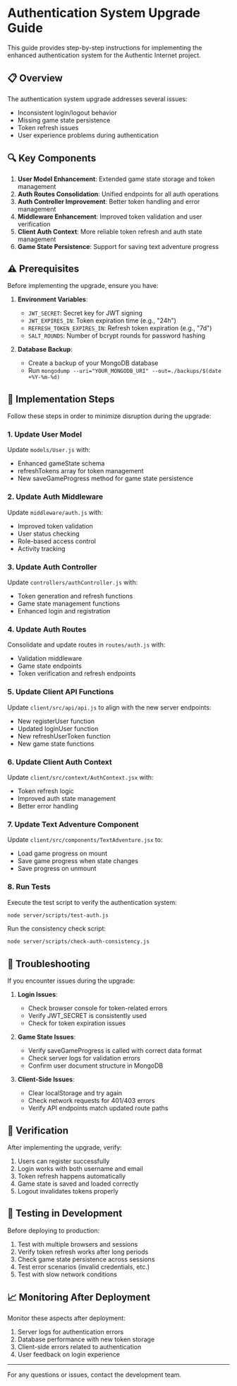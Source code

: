 # Authentication System Upgrade Guide

This guide provides step-by-step instructions for implementing the enhanced authentication system for the Authentic Internet project.

## 📋 Overview

The authentication system upgrade addresses several issues:
- Inconsistent login/logout behavior
- Missing game state persistence
- Token refresh issues
- User experience problems during authentication

## 🔍 Key Components

1. **User Model Enhancement**: Extended game state storage and token management
2. **Auth Routes Consolidation**: Unified endpoints for all auth operations
3. **Auth Controller Improvement**: Better token handling and error management
4. **Middleware Enhancement**: Improved token validation and user verification
5. **Client Auth Context**: More reliable token refresh and auth state management
6. **Game State Persistence**: Support for saving text adventure progress

## ⚠️ Prerequisites

Before implementing the upgrade, ensure you have:

1. **Environment Variables**:
   - `JWT_SECRET`: Secret key for JWT signing
   - `JWT_EXPIRES_IN`: Token expiration time (e.g., "24h")
   - `REFRESH_TOKEN_EXPIRES_IN`: Refresh token expiration (e.g., "7d")
   - `SALT_ROUNDS`: Number of bcrypt rounds for password hashing

2. **Database Backup**:
   - Create a backup of your MongoDB database
   - Run `mongodump --uri="YOUR_MONGODB_URI" --out=./backups/$(date +%Y-%m-%d)`

## 🚀 Implementation Steps

Follow these steps in order to minimize disruption during the upgrade:

### 1. Update User Model

Update `models/User.js` with:
- Enhanced gameState schema
- refreshTokens array for token management
- New saveGameProgress method for game state persistence

### 2. Update Auth Middleware

Update `middleware/auth.js` with:
- Improved token validation
- User status checking
- Role-based access control
- Activity tracking

### 3. Update Auth Controller

Update `controllers/authController.js` with:
- Token generation and refresh functions
- Game state management functions
- Enhanced login and registration

### 4. Update Auth Routes

Consolidate and update routes in `routes/auth.js` with:
- Validation middleware
- Game state endpoints
- Token verification and refresh endpoints

### 5. Update Client API Functions

Update `client/src/api/api.js` to align with the new server endpoints:
- New registerUser function
- Updated loginUser function
- New refreshUserToken function
- New game state functions

### 6. Update Client Auth Context

Update `client/src/context/AuthContext.jsx` with:
- Token refresh logic
- Improved auth state management
- Better error handling

### 7. Update Text Adventure Component

Update `client/src/components/TextAdventure.jsx` to:
- Load game progress on mount
- Save game progress when state changes
- Save progress on unmount

### 8. Run Tests

Execute the test script to verify the authentication system:
```bash
node server/scripts/test-auth.js
```

Run the consistency check script:
```bash
node server/scripts/check-auth-consistency.js
```

## 🔎 Troubleshooting

If you encounter issues during the upgrade:

1. **Login Issues**:
   - Check browser console for token-related errors
   - Verify JWT_SECRET is consistently used
   - Check for token expiration issues

2. **Game State Issues**:
   - Verify saveGameProgress is called with correct data format
   - Check server logs for validation errors
   - Confirm user document structure in MongoDB

3. **Client-Side Issues**:
   - Clear localStorage and try again
   - Check network requests for 401/403 errors
   - Verify API endpoints match updated route paths

## 📑 Verification

After implementing the upgrade, verify:

1. Users can register successfully
2. Login works with both username and email
3. Token refresh happens automatically
4. Game state is saved and loaded correctly
5. Logout invalidates tokens properly

## 🧪 Testing in Development

Before deploying to production:

1. Test with multiple browsers and sessions
2. Verify token refresh works after long periods
3. Check game state persistence across sessions
4. Test error scenarios (invalid credentials, etc.)
5. Test with slow network conditions

## 📈 Monitoring After Deployment

Monitor these aspects after deployment:

1. Server logs for authentication errors
2. Database performance with new token storage
3. Client-side errors related to authentication
4. User feedback on login experience

---

For any questions or issues, contact the development team. 